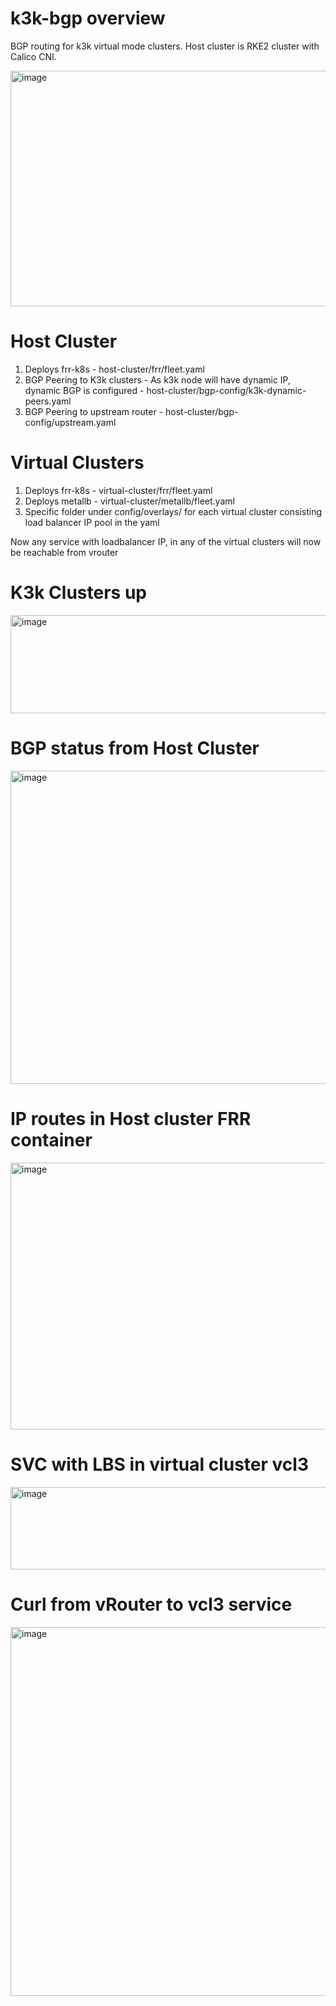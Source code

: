# k3k-bgp overview
BGP routing for k3k virtual mode clusters.
Host cluster is RKE2 cluster with Calico CNI.

<img width="641" height="377" alt="image" src="https://github.com/user-attachments/assets/ade4332a-0beb-4351-a546-859786f95da6" />

# Host Cluster 
1) Deploys frr-k8s - host-cluster/frr/fleet.yaml
2) BGP Peering to K3k clusters - As k3k node will have dynamic IP, dynamic BGP is configured - host-cluster/bgp-config/k3k-dynamic-peers.yaml
3) BGP Peering to upstream router - host-cluster/bgp-config/upstream.yaml

# Virtual Clusters 
1) Deploys frr-k8s - virtual-cluster/frr/fleet.yaml
2) Deploys metallb - virtual-cluster/metallb/fleet.yaml
3) Specific folder under config/overlays/ for each virtual cluster consisting load balancer IP pool in the yaml

Now any service with loadbalancer IP, in any of the virtual clusters will now be reachable from vrouter



# K3k Clusters up



<img width="642" height="157" alt="image" src="https://github.com/user-attachments/assets/f77d8262-823e-4926-84ce-7445a197903c" />



# BGP status from Host Cluster



<img width="1255" height="501" alt="image" src="https://github.com/user-attachments/assets/ccb3f8cc-5363-477a-9674-59ec3993989a" />



# IP routes in Host cluster FRR container



<img width="696" height="427" alt="image" src="https://github.com/user-attachments/assets/f3348903-0792-40cc-8798-0ad891e2d154" />



# SVC with LBS in virtual cluster vcl3



<img width="696" height="132" alt="image" src="https://github.com/user-attachments/assets/2381fced-c4ae-4e16-bc23-f5ae5580f9f9" />



# Curl from vRouter to vcl3 service



<img width="886" height="590" alt="image" src="https://github.com/user-attachments/assets/85125378-b10c-4cef-bbd3-17fcca2dcb65" />


